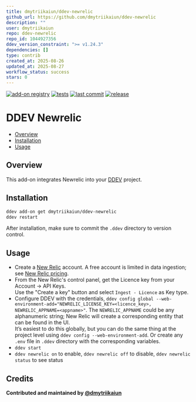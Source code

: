 ```yaml
---
title: dmytriikaiun/ddev-newrelic
github_url: https://github.com/dmytriikaiun/ddev-newrelic
description: ""
user: dmytriikaiun
repo: ddev-newrelic
repo_id: 1044927356
ddev_version_constraint: ">= v1.24.3"
dependencies: []
type: contrib
created_at: 2025-08-26
updated_at: 2025-08-27
workflow_status: success
stars: 0
---
```


[![add-on registry](https://img.shields.io/badge/DDEV-Add--on_Registry-blue)](https://addons.ddev.com)
[![tests](https://github.com/dmytriikaiun/ddev-newrelic/actions/workflows/tests.yml/badge.svg?branch=main)](https://github.com/dmytriikaiun/ddev-newrelic/actions/workflows/tests.yml?query=branch%3Amain)
[![last commit](https://img.shields.io/github/last-commit/dmytriikaiun/ddev-newrelic)](https://github.com/dmytriikaiun/ddev-newrelic/commits)
[![release](https://img.shields.io/github/v/release/dmytriikaiun/ddev-newrelic)](https://github.com/dmytriikaiun/ddev-newrelic/releases/latest)

# DDEV Newrelic

- [Overview](#overview)
- [Installation](#installation)
- [Usage](#usage)

## Overview

This add-on integrates Newrelic into your [DDEV](https://ddev.com/) project.

## Installation

```bash
ddev add-on get dmytriikaiun/ddev-newrelic
ddev restart
```

After installation, make sure to commit the `.ddev` directory to version control.

## Usage

- Create a [New Relic](https://newrelic.com) account. A free account is limited in data ingestion;
  see [New Relic pricing](https://newrelic.com/pricing).
- From the New Relic's control panel, get the Licence key from your Account -> API Keys.<br>
  Use the "Create a key" button and select `Ingest - Licence` as Key type.
- Configure DDEV with the credentials,
  `ddev config global --web-environment-add="NEWRELIC_LICENSE_KEY=<licence_key>, NEWRELIC_APPNAME=<appname>"`.
  The `NEWRELIC_APPNAME` could be any alphanumeric string; New Relic will create a corresponding entity that can be
  found in the UI.<br>
  It’s easiest to do this globally, but you can do the same thing at the project level using
  `ddev config --web-environment-add`. Or create any `.env` file in `.ddev` directory with the corresponding variables.
- `ddev start`
- `ddev newrelic on` to enable, `ddev newrelic off` to disable, `ddev newrelic status` to see status

## Credits

**Contributed and maintained by [@dmytriikaiun](https://github.com/dmytriikaiun)**
